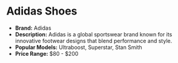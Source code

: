 # Adidas Shoes

- **Brand:** Adidas
- **Description:** Adidas is a global sportswear brand known for its innovative footwear designs that blend performance and style.
- **Popular Models:** Ultraboost, Superstar, Stan Smith
- **Price Range:** $80 - $200
